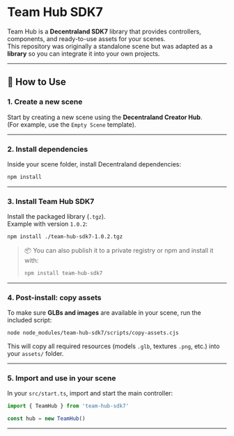 # Team Hub SDK7

Team Hub is a **Decentraland SDK7** library that provides controllers, components, and ready-to-use assets for your scenes.  
This repository was originally a standalone scene but was adapted as a **library** so you can integrate it into your own projects.

---

## 🚀 How to Use

### 1. Create a new scene
Start by creating a new scene using the **Decentraland Creator Hub**.  
(For example, use the `Empty Scene` template).

---

### 2. Install dependencies
Inside your scene folder, install Decentraland dependencies:

```bash
npm install
```

---

### 3. Install Team Hub SDK7
Install the packaged library (`.tgz`).  
Example with version `1.0.2`:

```bash
npm install ./team-hub-sdk7-1.0.2.tgz
```

> 📦 You can also publish it to a private registry or npm and install it with:
> ```bash
> npm install team-hub-sdk7
> ```

---

### 4. Post-install: copy assets
To make sure **GLBs and images** are available in your scene, run the included script:

```bash
node node_modules/team-hub-sdk7/scripts/copy-assets.cjs
```

This will copy all required resources (models `.glb`, textures `.png`, etc.) into your `assets/` folder.

---

### 5. Import and use in your scene
In your `src/start.ts`, import and start the main controller:

```ts
import { TeamHub } from 'team-hub-sdk7'

const hub = new TeamHub()
```

---
